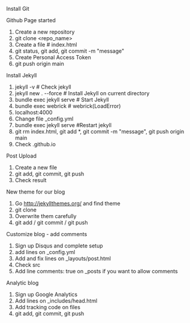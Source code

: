 
Install Git

Github Page started
1. Create a new repository
2. git clone <repo_name> <path>
3. Create a file # index.html
4. git status, git add, git commit -m "message"
5. Create Personal Access Token
6. git push origin main

Install Jekyll

1. jekyll -v # Check jekyll
2. jekyll new . --force # Install Jekyll on current directory
3. bundle exec jekyll serve # Start Jekyll
4. bundle exec webrick # webrick(LoadError)
5. localhost:4000
6. Change file _config.yml
7. bundle exec jekyll serve #Restart jekyll
8. git rm index.html, git add *, git commit -m "message", git push origin main
9. Check <username>.github.io

Post Upload
1. Create a new file
2. git add, git commit, git push
3. Check result

New theme for our blog
1. Go http://jekyllthemes.org/ and find theme
2. git clone
3. Overwrite them carefully
4. git add / git commit / git push

Customize blog - add comments
1. Sign up Disqus and complete setup
2. add lines on _config.yml
3. Add and fix lines on _layouts/post.html
4. Check src
5. Add line comments: true on _posts if you want to allow comments

Analytic blog
1. Sign up Google Analytics
2. Add lines on _includes/head.html
3. Add tracking code on files
4. git add, git commit, git push 
